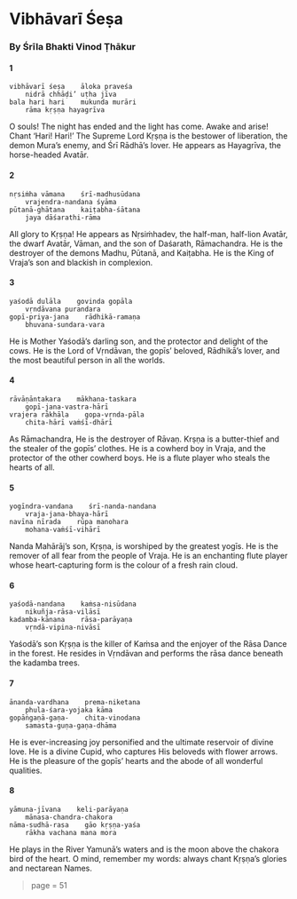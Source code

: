 # Vibhāvarī Śeṣa

### By Śrīla Bhakti Vinod Ṭhākur

#### 1

    vibhāvarī śeṣa    āloka praveśa
        nidrā chhāḍi’ uṭha jīva
    bala hari hari    mukunda murāri
        rāma kṛṣṇa hayagrīva

O souls! The night has ended and the light has come. Awake and arise! Chant ‘Hari! Hari!’ The Supreme Lord Kṛṣṇa is the bestower of liberation, the demon Mura’s enemy, and Śrī Rādhā’s lover. He appears as Hayagrīva, the horse-headed Avatār.

#### 2

    nṛsiṁha vāmana    śrī-madhusūdana
        vrajendra-nandana śyāma
    pūtanā-ghātana    kaiṭabha-śātana
        jaya dāśarathi-rāma

All glory to Kṛṣṇa! He appears as Nṛsiṁhadev, the half-man, half-lion Avatār, the dwarf Avatār, Vāman, and the son of Daśarath, Rāmachandra. He is the destroyer of the demons Madhu, Pūtanā, and Kaiṭabha. He is the King of Vraja’s son and blackish in complexion.

#### 3

    yaśodā dulāla    govinda gopāla
        vṛndāvana purandara
    gopī-priya-jana    rādhikā-ramaṇa
        bhuvana-sundara-vara

He is Mother Yaśodā’s darling son, and the protector and delight of the cows. He is the Lord of Vṛndāvan, the gopīs’ beloved, Rādhikā’s lover, and the most beautiful person in all the worlds.

#### 4

    rāvāṇāntakara    mākhana-taskara
        gopī-jana-vastra-hārī
    vrajera rākhāla    gopa-vṛnda-pāla
        chita-hārī vaṁśī-dhārī

As Rāmachandra, He is the destroyer of Rāvaṇ. Krṣṇa is a butter-thief and the stealer of the gopīs’ clothes. He is a cowherd boy in Vraja, and the protector of the other cowherd boys. He is a flute player who steals the hearts of all.

#### 5

    yogīndra-vandana    śrī-nanda-nandana
        vraja-jana-bhaya-hārī
    navīna nīrada    rūpa manohara
        mohana-vaṁśī-vihārī

Nanda Mahārāj’s son, Kṛṣṇa, is worshiped by the greatest yogīs. He is the remover of all fear from the people of Vraja. He is an enchanting flute player whose heart-capturing form is the colour of a fresh rain cloud.

#### 6

    yaśodā-nandana    kaṁsa-nisūdana
        nikuñja-rāsa-vilāsī
    kadamba-kānana    rāsa-parāyaṇa
        vṛndā-vipina-nivāsī

Yaśodā’s son Kṛṣṇa is the killer of Kaṁsa and the enjoyer of the Rāsa Dance in the forest. He resides in Vṛndāvan and performs the rāsa dance beneath the kadamba trees.

#### 7

    ānanda-vardhana    prema-niketana
        phula-śara-yojaka kāma
    gopāṅgaṇā-gaṇa-    chita-vinodana
        samasta-guṇa-gaṇa-dhāma

He is ever-increasing joy personified and the ultimate reservoir of divine love. He is a divine Cupid, who captures His beloveds with flower arrows. He is the pleasure of the gopīs’ hearts and the abode of all wonderful qualities.

#### 8

    yāmuna-jīvana    keli-parāyaṇa
        mānasa-chandra-chakora
    nāma-sudhā-rasa    gāo kṛṣṇa-yaśa
        rākha vachana mana mora

He plays in the River Yamunā’s waters and is the moon above the chakora bird of the heart. O mind, remember my words: always chant Kṛṣṇa’s glories and nectarean Names.


> page = 51
